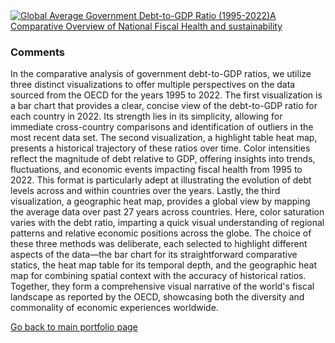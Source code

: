 <div class='tableauPlaceholder' id='viz1699388944907' style='position: relative'><noscript><a href='#'><img alt='Global Average Government Debt-to-GDP Ratio (1995-2022)A Comparative Overview of National Fiscal Health and sustainability ' src='https:&#47;&#47;public.tableau.com&#47;static&#47;images&#47;Gl&#47;Globalaveragegovernmentdebt&#47;Sheet13&#47;1_rss.png' style='border: none' /></a></noscript><object class='tableauViz'  style='display:none;'><param name='host_url' value='https%3A%2F%2Fpublic.tableau.com%2F' /> <param name='embed_code_version' value='3' /> <param name='site_root' value='' /><param name='name' value='Globalaveragegovernmentdebt&#47;Sheet13' /><param name='tabs' value='no' /><param name='toolbar' value='yes' /><param name='static_image' value='https:&#47;&#47;public.tableau.com&#47;static&#47;images&#47;Gl&#47;Globalaveragegovernmentdebt&#47;Sheet13&#47;1.png' /> <param name='animate_transition' value='yes' /><param name='display_static_image' value='yes' /><param name='display_spinner' value='yes' /><param name='display_overlay' value='yes' /><param name='display_count' value='yes' /><param name='language' value='zh-CN' /></object></div>
<script type='text/javascript'>
  var divElement = document.getElementById('viz1699388944907');
  var vizElement = divElement.getElementsByTagName('object')[0];
  vizElement.style.width='100%';vizElement.style.height=(divElement.offsetWidth*0.75)+'px';
  var scriptElement = document.createElement('script');
  scriptElement.src = 'https://public.tableau.com/javascripts/api/viz_v1.js';
  vizElement.parentNode.insertBefore(scriptElement, vizElement);
</script>


### Comments

In the comparative analysis of government debt-to-GDP ratios, we utilize three distinct visualizations to offer multiple perspectives on the data sourced from the OECD for the years 1995 to 2022. The first visualization is a bar chart that provides a clear, concise view of the debt-to-GDP ratio for each country in 2022. Its strength lies in its simplicity, allowing for immediate cross-country comparisons and identification of outliers in the most recent data set. The second visualization, a highlight table heat map, presents a historical trajectory of these ratios over time. Color intensities reflect the magnitude of debt relative to GDP, offering insights into trends, fluctuations, and economic events impacting fiscal health from 1995 to 2022. This format is particularly adept at illustrating the evolution of debt levels across and within countries over the years. Lastly, the third visualization, a geographic heat map, provides a global view by mapping the average data over past 27 years across countries. Here, color saturation varies with the debt ratio, imparting a quick visual understanding of regional patterns and relative economic positions across the globe. The choice of these three methods was deliberate, each selected to highlight different aspects of the data—the bar chart for its straightforward comparative statics, the heat map table for its temporal depth, and the geographic heat map for combining spatial context with the accuracy of historical ratios. Together, they form a comprehensive visual narrative of the world's fiscal landscape as reported by the OECD, showcasing both the diversity and commonality of economic experiences worldwide.






[Go back to main portfolio page](README.md)
